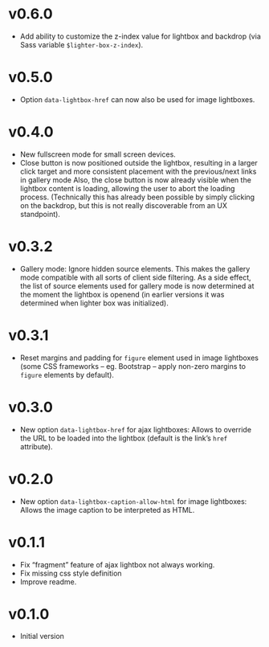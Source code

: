 # v0.6.0
 * Add ability to customize the z-index value for lightbox and backdrop (via Sass variable `$lighter-box-z-index`).

# v0.5.0
 * Option `data-lightbox-href` can now also be used for image lightboxes.

# v0.4.0
 * New fullscreen mode for small screen devices.
 * Close button is now positioned outside the lightbox, resulting in a larger click target and more consistent placement with the previous/next links in gallery mode Also, the close button is now already visible when the lightbox content is loading, allowing the user to abort the loading process. (Technically this has already been possible by simply clicking on the backdrop, but this is not really discoverable from an UX standpoint).

# v0.3.2

* Gallery mode: Ignore hidden source elements. This makes the gallery mode compatible with all sorts of client side filtering. As a side effect, the list of source elements used for gallery mode is now determined at the moment the lightbox is openend (in earlier versions it was determined when lighter box was initialized).

# v0.3.1

* Reset margins and padding for `figure` element used in image lightboxes (some CSS frameworks – eg. Bootstrap – apply non-zero margins to `figure` elements by default).

# v0.3.0

* New option `data-lightbox-href` for ajax lightboxes: Allows to override the URL to be loaded into the lightbox (default is the link’s `href` attribute).

# v0.2.0

* New option `data-lightbox-caption-allow-html` for image lightboxes: Allows the image caption to be interpreted as HTML.

# v0.1.1

* Fix “fragment” feature of ajax lightbox not always working.
* Fix missing css style definition
* Improve readme.

# v0.1.0

* Initial version
